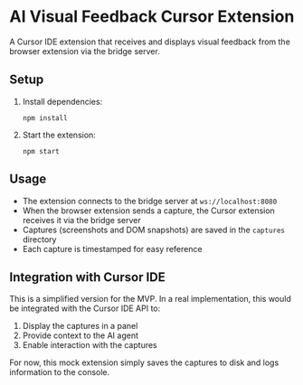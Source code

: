 # AI Visual Feedback Cursor Extension

A Cursor IDE extension that receives and displays visual feedback from the browser extension via the bridge server.

## Setup

1. Install dependencies:
   ```
   npm install
   ```

2. Start the extension:
   ```
   npm start
   ```

## Usage

- The extension connects to the bridge server at `ws://localhost:8080`
- When the browser extension sends a capture, the Cursor extension receives it via the bridge server
- Captures (screenshots and DOM snapshots) are saved in the `captures` directory
- Each capture is timestamped for easy reference

## Integration with Cursor IDE

This is a simplified version for the MVP. In a real implementation, this would be integrated with the Cursor IDE API to:

1. Display the captures in a panel
2. Provide context to the AI agent
3. Enable interaction with the captures

For now, this mock extension simply saves the captures to disk and logs information to the console. 